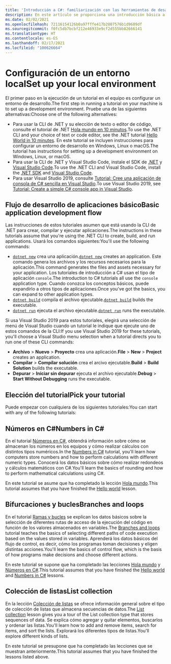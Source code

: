 ```yaml
---
title: 'Introducción a C#: familiarización con las herramientas de desarrollo'
description: En este artículo se proporciona una introducción básica a las herramientas que usará para desarrollar de C# y .NET en el equipo.
ms.date: 02/02/2021
ms.openlocfilehash: 72116154126b0a97fffe417b2807576b1d9689df
ms.sourcegitcommit: f0fc5db7bcbf212e46933e9cf2d555bb82666141
ms.translationtype: HT
ms.contentlocale: es-ES
ms.lasthandoff: 02/17/2021
ms.locfileid: "100626664"
---
```

# <a name="set-up-your-local-environment"></a><span data-ttu-id="bc161-103">Configuración de un entorno local</span><span class="sxs-lookup"><span data-stu-id="bc161-103">Set up your local environment</span></span>

<span data-ttu-id="bc161-104">El primer paso en la ejecución de un tutorial en el equipo es configurar un entorno de desarrollo.</span><span class="sxs-lookup"><span data-stu-id="bc161-104">The first step in running a tutorial on your machine is to set up a development environment.</span></span> <span data-ttu-id="bc161-105">Pruebe una de las siguientes alternativas:</span><span class="sxs-lookup"><span data-stu-id="bc161-105">Choose one of the following alternatives:</span></span>

* <span data-ttu-id="bc161-106">Para usar la CLI de .NET y su elección de texto o editor de código, consulte el tutorial de .NET [Hola mundo en 10 minutos](https://dotnet.microsoft.com/learn/dotnet/hello-world-tutorial/intro).</span><span class="sxs-lookup"><span data-stu-id="bc161-106">To use the .NET CLI and your choice of text or code editor, see the .NET tutorial [Hello World in 10 minutes](https://dotnet.microsoft.com/learn/dotnet/hello-world-tutorial/intro).</span></span> <span data-ttu-id="bc161-107">En este tutorial se incluyen instrucciones para configurar un entorno de desarrollo en Windows, Linux o macOS.</span><span class="sxs-lookup"><span data-stu-id="bc161-107">The tutorial has instructions for setting up a development environment on Windows, Linux, or macOS.</span></span>
* <span data-ttu-id="bc161-108">Para usar la CLI de .NET y Visual Studio Code, instale el SDK de [.NET](https://dotnet.microsoft.com/download) y [Visual Studio Code](https://code.visualstudio.com/).</span><span class="sxs-lookup"><span data-stu-id="bc161-108">To use the .NET CLI and Visual Studio Code, install the [.NET SDK](https://dotnet.microsoft.com/download) and [Visual Studio Code](https://code.visualstudio.com/).</span></span>
* <span data-ttu-id="bc161-109">Para usar Visual Studio 2019, consulte [Tutorial: Cree una aplicación de consola de C# sencilla en Visual Studio](/visualstudio/get-started/csharp/tutorial-console).</span><span class="sxs-lookup"><span data-stu-id="bc161-109">To use Visual Studio 2019, see [Tutorial: Create a simple C# console app in Visual Studio](/visualstudio/get-started/csharp/tutorial-console).</span></span>

## <a name="basic-application-development-flow"></a><span data-ttu-id="bc161-110">Flujo de desarrollo de aplicaciones básico</span><span class="sxs-lookup"><span data-stu-id="bc161-110">Basic application development flow</span></span>

<span data-ttu-id="bc161-111">Las instrucciones de estos tutoriales asumen que está usando la CLI de .NET para crear, compilar y ejecutar aplicaciones.</span><span class="sxs-lookup"><span data-stu-id="bc161-111">The instructions in these tutorials assume that you're using the .NET CLI to create, build, and run applications.</span></span> <span data-ttu-id="bc161-112">Usará los comandos siguientes:</span><span class="sxs-lookup"><span data-stu-id="bc161-112">You'll use the following commands:</span></span>

* <span data-ttu-id="bc161-113">[`dotnet new`](../../../core/tools/dotnet-new.md) crea una aplicación.</span><span class="sxs-lookup"><span data-stu-id="bc161-113">[`dotnet new`](../../../core/tools/dotnet-new.md) creates an application.</span></span> <span data-ttu-id="bc161-114">Este comando genera los archivos y los recursos necesarios para la aplicación.</span><span class="sxs-lookup"><span data-stu-id="bc161-114">This command generates the files and assets necessary for your application.</span></span> <span data-ttu-id="bc161-115">Los tutoriales de introducción a C# usan el tipo de aplicación `console`.</span><span class="sxs-lookup"><span data-stu-id="bc161-115">The introduction to C# tutorials all use the `console` application type.</span></span> <span data-ttu-id="bc161-116">Cuando conozca los conceptos básicos, puede expandirlo a otros tipos de aplicaciones.</span><span class="sxs-lookup"><span data-stu-id="bc161-116">Once you've got the basics, you can expand to other application types.</span></span>
* <span data-ttu-id="bc161-117">[`dotnet build`](../../../core/tools/dotnet-build.md) compila el archivo ejecutable.</span><span class="sxs-lookup"><span data-stu-id="bc161-117">[`dotnet build`](../../../core/tools/dotnet-build.md) builds the executable.</span></span>
* <span data-ttu-id="bc161-118">[`dotnet run`](../../../core/tools/dotnet-run.md) ejecuta el archivo ejecutable.</span><span class="sxs-lookup"><span data-stu-id="bc161-118">[`dotnet run`](../../../core/tools/dotnet-run.md) runs the executable.</span></span>

<span data-ttu-id="bc161-119">Si usa Visual Studio 2019 para estos tutoriales, elegirá una selección de menú de Visual Studio cuando un tutorial le indique que ejecute uno de estos comandos de la CLI:</span><span class="sxs-lookup"><span data-stu-id="bc161-119">If you use Visual Studio 2019 for these tutorials, you'll choose a Visual Studio menu selection when a tutorial directs you to run one of these CLI commands:</span></span>

* <span data-ttu-id="bc161-120">**Archivo** > **Nuevo** > **Proyecto** crea una aplicación.</span><span class="sxs-lookup"><span data-stu-id="bc161-120">**File** > **New** > **Project** creates an application.</span></span>
* <span data-ttu-id="bc161-121">**Compilar** >  **Compilar solución** crea el arcivo ejecutable.</span><span class="sxs-lookup"><span data-stu-id="bc161-121">**Build** >  **Build Solution** builds the executable.</span></span>
* <span data-ttu-id="bc161-122">**Depurar** > **Iniciar sin depurar** ejecuta el archivo ejecutable.</span><span class="sxs-lookup"><span data-stu-id="bc161-122">**Debug** > **Start Without Debugging** runs the executable.</span></span>

## <a name="pick-your-tutorial"></a><span data-ttu-id="bc161-123">Elección del tutorial</span><span class="sxs-lookup"><span data-stu-id="bc161-123">Pick your tutorial</span></span>

<span data-ttu-id="bc161-124">Puede empezar con cualquiera de los siguientes tutoriales:</span><span class="sxs-lookup"><span data-stu-id="bc161-124">You can start with any of the following tutorials:</span></span>

## <a name="numbers-in-c"></a><span data-ttu-id="bc161-125">Números en C\#</span><span class="sxs-lookup"><span data-stu-id="bc161-125">Numbers in C\#</span></span>

<span data-ttu-id="bc161-126">En el tutorial [Números en C#](numbers-in-csharp-local.md), obtendrá información sobre cómo se almacenan los números en los equipos y cómo realizar cálculos con distintos tipos numéricos.</span><span class="sxs-lookup"><span data-stu-id="bc161-126">In the [Numbers in C#](numbers-in-csharp-local.md) tutorial, you'll learn how computers store numbers and how to perform calculations with different numeric types.</span></span> <span data-ttu-id="bc161-127">Conocerá los datos básicos sobre cómo realizar redondeos y cálculos matemáticos con C#.</span><span class="sxs-lookup"><span data-stu-id="bc161-127">You'll learn the basics of rounding and how to perform mathematical calculations using C#.</span></span>

<span data-ttu-id="bc161-128">En este tutorial se asume que ha completado la lección [Hola mundo](hello-world.yml).</span><span class="sxs-lookup"><span data-stu-id="bc161-128">This tutorial assumes that you have finished the [Hello world](hello-world.yml) lesson.</span></span>

## <a name="branches-and-loops"></a><span data-ttu-id="bc161-129">Bifurcaciones y bucles</span><span class="sxs-lookup"><span data-stu-id="bc161-129">Branches and loops</span></span>

<span data-ttu-id="bc161-130">En el tutorial [Ramas y bucles](branches-and-loops-local.md) se explican los datos básicos sobre la selección de diferentes rutas de acceso de la ejecución del código en función de los valores almacenados en variables.</span><span class="sxs-lookup"><span data-stu-id="bc161-130">The [Branches and loops](branches-and-loops-local.md) tutorial teaches the basics of selecting different paths of code execution based on the values stored in variables.</span></span> <span data-ttu-id="bc161-131">Aprenderá los datos básicos del flujo de control, es decir, cómo los programas toman decisiones y eligen distintas acciones.</span><span class="sxs-lookup"><span data-stu-id="bc161-131">You'll learn the basics of control flow, which is the basis of how programs make decisions and choose different actions.</span></span>

<span data-ttu-id="bc161-132">En este tutorial se supone que ha completado las lecciones [Hola mundo](hello-world.yml) y [Números en C#](numbers-in-csharp-local.md).</span><span class="sxs-lookup"><span data-stu-id="bc161-132">This tutorial assumes that you have finished the [Hello world](hello-world.yml) and [Numbers in C#](numbers-in-csharp-local.md) lessons.</span></span>

## <a name="list-collection"></a><span data-ttu-id="bc161-133">Colección de listas</span><span class="sxs-lookup"><span data-stu-id="bc161-133">List collection</span></span>

<span data-ttu-id="bc161-134">En la lección [Colección de listas](arrays-and-collections.md) se ofrece información general sobre el tipo de colección de listas que almacena secuencias de datos.</span><span class="sxs-lookup"><span data-stu-id="bc161-134">The [List collection](arrays-and-collections.md) lesson gives you a tour of the List collection type that stores sequences of data.</span></span> <span data-ttu-id="bc161-135">Se explica cómo agregar y quitar elementos, buscarlos y ordenar las listas.</span><span class="sxs-lookup"><span data-stu-id="bc161-135">You'll learn how to add and remove items, search for items, and sort the lists.</span></span> <span data-ttu-id="bc161-136">Explorará los diferentes tipos de listas.</span><span class="sxs-lookup"><span data-stu-id="bc161-136">You'll explore different kinds of lists.</span></span>

<span data-ttu-id="bc161-137">En este tutorial se presupone que ha completado las lecciones que se muestran anteriormente.</span><span class="sxs-lookup"><span data-stu-id="bc161-137">This tutorial assumes that you have finished the lessons listed above.</span></span>
